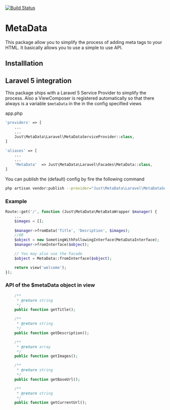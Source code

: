 [![Build Status](https://travis-ci.org/wearejust/metadata.svg?branch=master)](https://travis-ci.org/wearejust/metadata)

# MetaData

This package allow you to simplify the process of adding meta tags to your HTML.
It basically allows you to use a simple to use API.

## Installlation

## Laravel 5 integration

This package ships with a Laravel 5 Service Provider to simplify the process. Also a ViewComposer is registered automatically so that there always is a variable ```$metaData``` in the in the config specified views

app.php
```php
'providers' => [
    ...
    ...
    Just\MetaData\Laravel\MetaDataServiceProvider::class,
]

'aliases' => [
    ...
    ...
    'MetaData'  => Just\MetaData\Laravel\Facades\MetaData::class,
]
```

You can publish the (default) config by fire the following command

```bash
php artisan vendor:publish --provider="Just\MetaData\Laravel\MetaDataServiceProvider"
```

### Example

```php
Route::get('/', function (Just\MetaData\MetaDataWrapper $manager) {
    ...
    $images = [];
    
    $manager->fromData('Title', 'Desription', $images);
    //OR
    $object = new SometingWithFollowingInterface(MetaDataInterface);
    $manager->fromInterface($object);

    // You may also use the Facade
    $object = MetaData::fromInterface($object);

    return view('welcome');
});
```


### API of the $metaData object in view
```php
    /**
     * @return string
     */
    public function getTitle();

    /**
     * @return string
     */
    public function getDescription();

    /**
     * @return array
     */
    public function getImages();

    /**
     * @return string
     */
    public function getBaseUrl();

    /**
     * @return string
     */
    public function getCurrentUrl();
```



